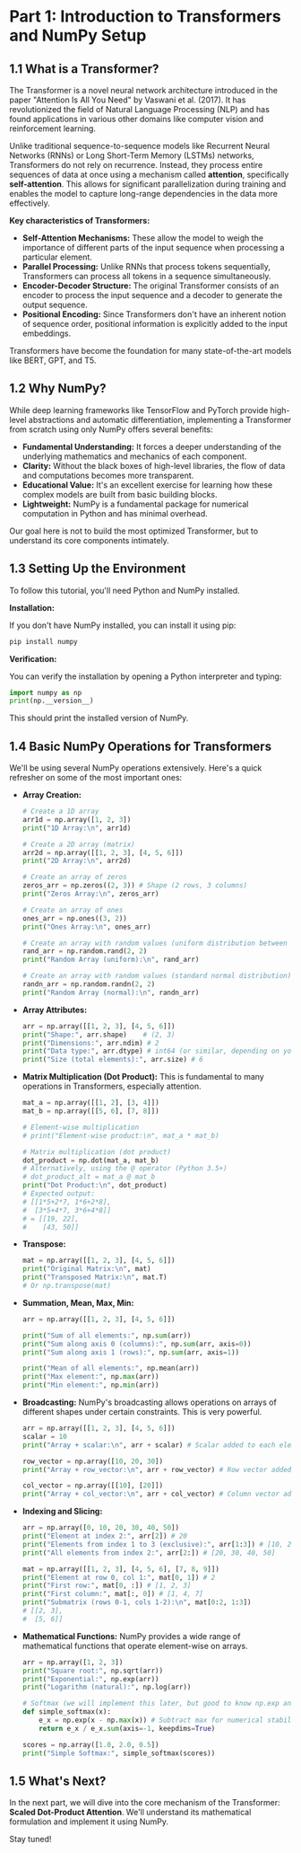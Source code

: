 # Part 1: Introduction to Transformers and NumPy Setup

## 1.1 What is a Transformer?

The Transformer is a novel neural network architecture introduced in the paper "Attention Is All You Need" by Vaswani et al. (2017). It has revolutionized the field of Natural Language Processing (NLP) and has found applications in various other domains like computer vision and reinforcement learning.

Unlike traditional sequence-to-sequence models like Recurrent Neural Networks (RNNs) or Long Short-Term Memory (LSTMs) networks, Transformers do not rely on recurrence. Instead, they process entire sequences of data at once using a mechanism called **attention**, specifically **self-attention**. This allows for significant parallelization during training and enables the model to capture long-range dependencies in the data more effectively.

**Key characteristics of Transformers:**

*   **Self-Attention Mechanisms:** These allow the model to weigh the importance of different parts of the input sequence when processing a particular element.
*   **Parallel Processing:** Unlike RNNs that process tokens sequentially, Transformers can process all tokens in a sequence simultaneously.
*   **Encoder-Decoder Structure:** The original Transformer consists of an encoder to process the input sequence and a decoder to generate the output sequence.
*   **Positional Encoding:** Since Transformers don't have an inherent notion of sequence order, positional information is explicitly added to the input embeddings.

Transformers have become the foundation for many state-of-the-art models like BERT, GPT, and T5.

## 1.2 Why NumPy?

While deep learning frameworks like TensorFlow and PyTorch provide high-level abstractions and automatic differentiation, implementing a Transformer from scratch using only NumPy offers several benefits:

*   **Fundamental Understanding:** It forces a deeper understanding of the underlying mathematics and mechanics of each component.
*   **Clarity:** Without the black boxes of high-level libraries, the flow of data and computations becomes more transparent.
*   **Educational Value:** It's an excellent exercise for learning how these complex models are built from basic building blocks.
*   **Lightweight:** NumPy is a fundamental package for numerical computation in Python and has minimal overhead.

Our goal here is not to build the most optimized Transformer, but to understand its core components intimately.

## 1.3 Setting Up the Environment

To follow this tutorial, you'll need Python and NumPy installed.

**Installation:**

If you don't have NumPy installed, you can install it using pip:

```bash
pip install numpy
```

**Verification:**

You can verify the installation by opening a Python interpreter and typing:

```python
import numpy as np
print(np.__version__)
```

This should print the installed version of NumPy.

## 1.4 Basic NumPy Operations for Transformers

We'll be using several NumPy operations extensively. Here's a quick refresher on some of the most important ones:

*   **Array Creation:**
    ```python
    # Create a 1D array
    arr1d = np.array([1, 2, 3])
    print("1D Array:\n", arr1d)

    # Create a 2D array (matrix)
    arr2d = np.array([[1, 2, 3], [4, 5, 6]])
    print("2D Array:\n", arr2d)

    # Create an array of zeros
    zeros_arr = np.zeros((2, 3)) # Shape (2 rows, 3 columns)
    print("Zeros Array:\n", zeros_arr)

    # Create an array of ones
    ones_arr = np.ones((3, 2))
    print("Ones Array:\n", ones_arr)

    # Create an array with random values (uniform distribution between 0 and 1)
    rand_arr = np.random.rand(2, 2)
    print("Random Array (uniform):\n", rand_arr)

    # Create an array with random values (standard normal distribution)
    randn_arr = np.random.randn(2, 2)
    print("Random Array (normal):\n", randn_arr)
    ```

*   **Array Attributes:**
    ```python
    arr = np.array([[1, 2, 3], [4, 5, 6]])
    print("Shape:", arr.shape)    # (2, 3)
    print("Dimensions:", arr.ndim) # 2
    print("Data type:", arr.dtype) # int64 (or similar, depending on your system)
    print("Size (total elements):", arr.size) # 6
    ```

*   **Matrix Multiplication (Dot Product):**
    This is fundamental to many operations in Transformers, especially attention.
    ```python
    mat_a = np.array([[1, 2], [3, 4]])
    mat_b = np.array([[5, 6], [7, 8]])

    # Element-wise multiplication
    # print("Element-wise product:\n", mat_a * mat_b)

    # Matrix multiplication (dot product)
    dot_product = np.dot(mat_a, mat_b)
    # Alternatively, using the @ operator (Python 3.5+)
    # dot_product_alt = mat_a @ mat_b
    print("Dot Product:\n", dot_product)
    # Expected output:
    # [[1*5+2*7, 1*6+2*8],
    #  [3*5+4*7, 3*6+4*8]]
    # = [[19, 22],
    #    [43, 50]]
    ```

*   **Transpose:**
    ```python
    mat = np.array([[1, 2, 3], [4, 5, 6]])
    print("Original Matrix:\n", mat)
    print("Transposed Matrix:\n", mat.T)
    # Or np.transpose(mat)
    ```

*   **Summation, Mean, Max, Min:**
    ```python
    arr = np.array([[1, 2, 3], [4, 5, 6]])

    print("Sum of all elements:", np.sum(arr))
    print("Sum along axis 0 (columns):", np.sum(arr, axis=0))
    print("Sum along axis 1 (rows):", np.sum(arr, axis=1))

    print("Mean of all elements:", np.mean(arr))
    print("Max element:", np.max(arr))
    print("Min element:", np.min(arr))
    ```

*   **Broadcasting:**
    NumPy's broadcasting allows operations on arrays of different shapes under certain constraints. This is very powerful.
    ```python
    arr = np.array([[1, 2, 3], [4, 5, 6]])
    scalar = 10
    print("Array + scalar:\n", arr + scalar) # Scalar added to each element

    row_vector = np.array([10, 20, 30])
    print("Array + row_vector:\n", arr + row_vector) # Row vector added to each row

    col_vector = np.array([[10], [20]])
    print("Array + col_vector:\n", arr + col_vector) # Column vector added to each column
    ```

*   **Indexing and Slicing:**
    ```python
    arr = np.array([0, 10, 20, 30, 40, 50])
    print("Element at index 2:", arr[2]) # 20
    print("Elements from index 1 to 3 (exclusive):", arr[1:3]) # [10, 20]
    print("All elements from index 2:", arr[2:]) # [20, 30, 40, 50]

    mat = np.array([[1, 2, 3], [4, 5, 6], [7, 8, 9]])
    print("Element at row 0, col 1:", mat[0, 1]) # 2
    print("First row:", mat[0, :]) # [1, 2, 3]
    print("First column:", mat[:, 0]) # [1, 4, 7]
    print("Submatrix (rows 0-1, cols 1-2):\n", mat[0:2, 1:3])
    # [[2, 3],
    #  [5, 6]]
    ```

*   **Mathematical Functions:**
    NumPy provides a wide range of mathematical functions that operate element-wise on arrays.
    ```python
    arr = np.array([1, 2, 3])
    print("Square root:", np.sqrt(arr))
    print("Exponential:", np.exp(arr))
    print("Logarithm (natural):", np.log(arr))

    # Softmax (we will implement this later, but good to know np.exp and np.sum)
    def simple_softmax(x):
        e_x = np.exp(x - np.max(x)) # Subtract max for numerical stability
        return e_x / e_x.sum(axis=-1, keepdims=True)

    scores = np.array([1.0, 2.0, 0.5])
    print("Simple Softmax:", simple_softmax(scores))
    ```

## 1.5 What's Next?

In the next part, we will dive into the core mechanism of the Transformer: **Scaled Dot-Product Attention**. We'll understand its mathematical formulation and implement it using NumPy.

Stay tuned!
